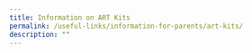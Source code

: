 ```yaml
---
title: Information on ART Kits
permalink: /useful-links/information-for-parents/art-kits/
description: ""
---
```


